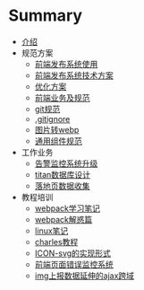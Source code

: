 # Summary

* [介绍](README.md)
* 规范方案
  * [前端发布系统使用](规范方案/前端发布系统使用.md)
  * [前端发布系统技术方案](规范方案/前端发布系统技术方案.md)
  * [优化方案](规范方案/优化方案.md)
  * [前端业务及规范](规范方案/前端业务.md)
  * [git规范](规范方案/git规范.md)
  * [.gitignore](规范方案/gitignore.md)
  * [图片转webp](规范方案/图片转webp.md)
  * [通用组件规范](规范方案/通用组件规范.md)
* 工作业务
  * [告警监控系统升级](工作业务/告警监控系统升级.md)
  * [titan数据库设计](工作业务/titan数据库设计.md)
  * [落地页数据收集](工作业务/落地页数据收集.md)
* 教程培训
  - [webpack学习笔记](教程培训/webpack学习笔记.md)
  - [webpack解惑篇](教程培训/webpack解惑篇.md)
  - [linux笔记](教程培训/linux笔记.md)
  - [charles教程](教程培训/charles教程.md)
  - [ICON-svg的实现形式](教程培训/ICON-svg的实现形式.md)
  - [前端页面错误监控系统](教程培训/监控系统.md)
  - [img上报数据延伸的ajax跨域](教程培训/ajax跨域.md)

